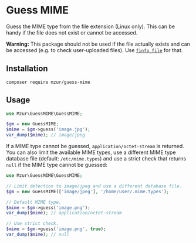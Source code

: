 # Guess MIME

Guess the MIME type from the file extension (Linux only). This can be handy if the file does not exist or cannot be accessed.

**Warning:** This package should not be used if the file actually exists and can be accessed (e.g. to check user-uploaded files). Use [`finfo_file`](https://www.php.net/manual/en/function.finfo-file.php) for that.

## Installation

```
composer require mzur/guess-mime
```

## Usage

```php
use Mzur\GuessMIME\GuessMIME;

$gm = new GuessMIME;
$mime = $gm->guess('image.jpg');
var_dump($mime); // image/jpeg
```

If a MIME type cannot be guessed, `application/octet-stream` is returned. You can also limit the available MIME types, use a different MIME type database file (default: `/etc/mime.types`) and use a strict check that returns `null` if the MIME type cannot be guessed:

```php
use Mzur\GuessMIME\GuessMIME;

// Limit detection to image/jpeg and use a different database file.
$gm = new GuessMIME(['image/jpeg'], '/home/user/.mime.types');

// Default MIME type.
$mime = $gm->guess('image.png');
var_dump($mime); // application/octet-stream

// Use strict check.
$mime = $gm->guess('image.png', true);
var_dump($mime); // null
```
